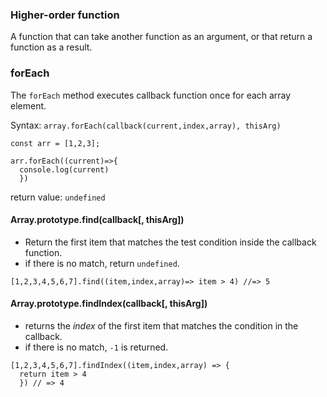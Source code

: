 ### Higher-order function
A function that can take another function as an argument, or that return a function as a result.


### forEach

The `forEach` method executes callback function once for each array element.

Syntax: ```array.forEach(callback(current,index,array), thisArg)```

```
const arr = [1,2,3];

arr.forEach((current)=>{
  console.log(current)
  })

```

return value: ```undefined```


#### Array.prototype.find(callback[, thisArg])

- Return the first item that matches the test condition inside the callback function.
- if there is no match, return ```undefined```.

```
[1,2,3,4,5,6,7].find((item,index,array)=> item > 4) //=> 5

```

#### Array.prototype.findIndex(callback[, thisArg])

- returns the *index* of the first item that matches the condition in the callback.
- if there is no match, ```-1``` is returned.
```
[1,2,3,4,5,6,7].findIndex((item,index,array) => {
  return item > 4
  }) // => 4
```
